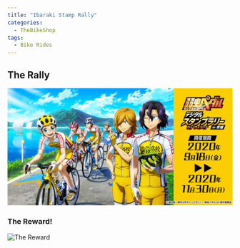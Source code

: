 ```yaml
---
title: "Ibaraki Stamp Rally"
categories:
  - TheBikeShop
tags:
  - Bike Rides
---
```


## The Rally

![](/assets/images/ibaraki/IMG_0006.JPG)

### The Reward!

![The Reward](https://user-images.githubusercontent.com/63577744/110336351-20317b80-8068-11eb-8cc6-524610afcd01.png)